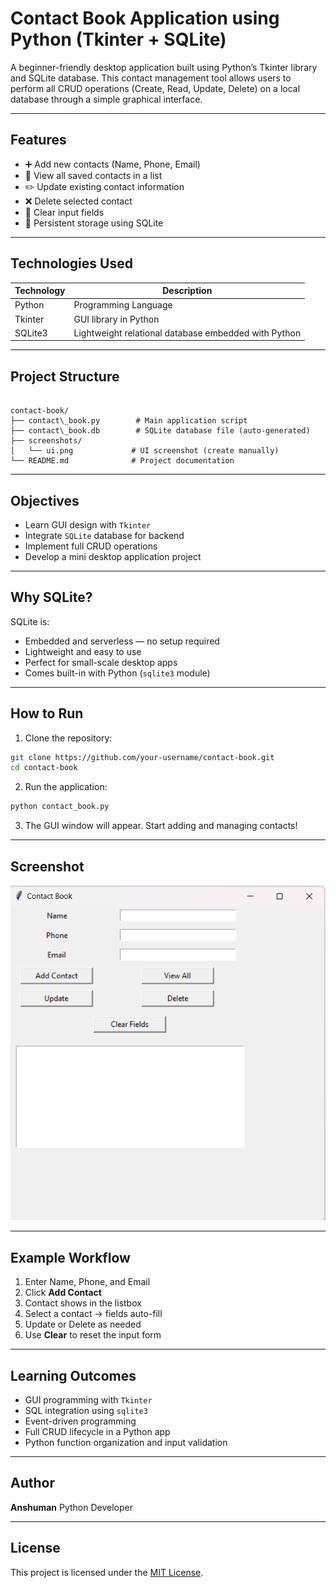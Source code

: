 # Contact Book Application using Python (Tkinter + SQLite)

A beginner-friendly desktop application built using Python’s Tkinter library and SQLite database. This contact management tool allows users to perform all CRUD operations (Create, Read, Update, Delete) on a local database through a simple graphical interface.

---

## Features

- ➕ Add new contacts (Name, Phone, Email)
- 📖 View all saved contacts in a list
- ✏️ Update existing contact information
- ❌ Delete selected contact
- 🔄 Clear input fields
- 💾 Persistent storage using SQLite

---

## Technologies Used

| Technology | Description |
|------------|-------------|
| Python | Programming Language |
| Tkinter | GUI library in Python |
| SQLite3 | Lightweight relational database embedded with Python |

---

## Project Structure

```

contact-book/
├── contact\_book.py        # Main application script
├── contact\_book.db        # SQLite database file (auto-generated)
├── screenshots/
│   └── ui.png             # UI screenshot (create manually)
└── README.md              # Project documentation

````

---

## Objectives

- Learn GUI design with `Tkinter`
- Integrate `SQLite` database for backend
- Implement full CRUD operations
- Develop a mini desktop application project

---

## Why SQLite?

SQLite is:
- Embedded and serverless — no setup required
- Lightweight and easy to use
- Perfect for small-scale desktop apps
- Comes built-in with Python (`sqlite3` module)

---

## How to Run

1. Clone the repository:

```bash
git clone https://github.com/your-username/contact-book.git
cd contact-book
````

2. Run the application:

```bash
python contact_book.py
```

3. The GUI window will appear. Start adding and managing contacts!

---

## Screenshot

![App UI](screenshots/ui.png)

---

## Example Workflow

1. Enter Name, Phone, and Email
2. Click **Add Contact**
3. Contact shows in the listbox
4. Select a contact → fields auto-fill
5. Update or Delete as needed
6. Use **Clear** to reset the input form

---

## Learning Outcomes

* GUI programming with `Tkinter`
* SQL integration using `sqlite3`
* Event-driven programming
* Full CRUD lifecycle in a Python app
* Python function organization and input validation

---


## Author

**Anshuman**
Python Developer 

---

## License

This project is licensed under the [MIT License](LICENSE).

```


